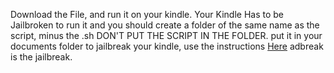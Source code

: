 Download the File, and run it on your kindle. Your Kindle Has to be Jailbroken to run it and you should create a folder of the same name as the script, minus the .sh DON'T PUT THE SCRIPT IN THE FOLDER. put it in your documents folder to jailbreak your kindle, use the instructions [Here](https://kindlemodding.org/jailbreaking/AdBreak/) adbreak is the jailbreak.
